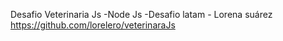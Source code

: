Desafio Veterinaria Js -Node Js -Desafio latam - Lorena suárez
https://github.com/lorelero/veterinaraJs
